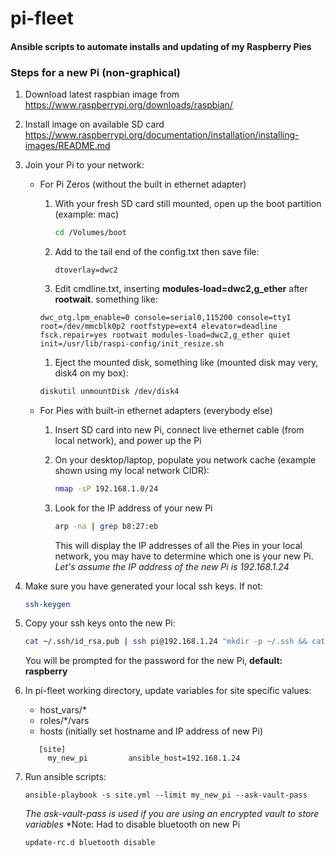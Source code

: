 # pi-fleet

#### Ansible scripts to automate installs and updating of my Raspberry Pies

### Steps for a new Pi (non-graphical)

1. Download latest raspbian image from https://www.raspberrypi.org/downloads/raspbian/

1. Install image on available SD card https://www.raspberrypi.org/documentation/installation/installing-images/README.md

1. Join your Pi to your network:
    - For Pi Zeros (without the built in ethernet adapter)
    
        1. With your fresh SD card still mounted, open up the boot partition (example: mac)
            ```bash
            cd /Volumes/boot
            ```
        1. Add to the tail end of the config.txt then save file:
            ```
            dtoverlay=dwc2
            ```
        
        1. Edit cmdline.txt, inserting **modules-load=dwc2,g_ether** after **rootwait**.
        something like:
        ```
        dwc_otg.lpm_enable=0 console=serial0,115200 console=tty1 root=/dev/mmcblk0p2 rootfstype=ext4 elevator=deadline fsck.repair=yes rootwait modules-load=dwc2,g_ether quiet init=/usr/lib/raspi-config/init_resize.sh
        ```
        
        1. Eject the mounted disk, something like (mounted disk may very, disk4 on my box):
        ```bash
        diskutil unmountDisk /dev/disk4
        ```
    - For Pies with built-in ethernet adapters (everybody else)
        1. Insert SD card into new Pi, connect live ethernet cable (from local network), and power up the Pi
    
        1. On your desktop/laptop, populate you network cache (example shown using my local network CIDR): 
            ```bash
            nmap -sP 192.168.1.0/24
            ```
        
        1. Look for the IP address of your new Pi
            ```bash
            arp -na | grep b8:27:eb
            ```
           This will display the IP addresses of all the Pies in your local network, you may have to determine which one is your new Pi.
           *Let's assume the IP address of the new Pi is 192.168.1.24*   
   
1. Make sure you have generated your local ssh keys. If not:
    ```bash
    ssh-keygen
    ```
    
1. Copy your ssh keys onto the new Pi:
    ```bash
    cat ~/.ssh/id_rsa.pub | ssh pi@192.168.1.24 "mkdir -p ~/.ssh && cat >>  ~/.ssh/authorized_keys"
    ```
   You will be prompted for the password for the new Pi, **default: raspberry**

1. In pi-fleet working directory, update variables for site specific values:
   - host_vars/*
   - roles/*/vars
   - hosts (initially set hostname and IP address of new Pi)
   
   ```
      [site]
        my_new_pi         ansible_host=192.168.1.24
   ```

1. Run ansible scripts:
    ```
    ansible-playbook -s site.yml --limit my_new_pi --ask-vault-pass
    ```
    *The ask-vault-pass is used if you are using an encrypted vault to store variables*
    *Note: Had to disable bluetooth on new Pi 
    ```
    update-rc.d bluetooth disable
    ```
